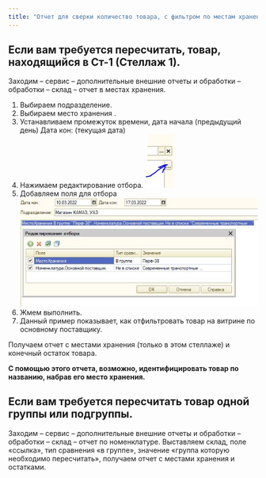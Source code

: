 ```yaml
---
title: "Отчет для сверки количество товара, с фильтром по местам хранения"
---
```


## Если вам требуется пересчитать, товар, находящийся в Ст-1 (Стеллаж 1).

Заходим – сервис – дополнительные внешние отчеты и обработки – обработки – склад – отчет в местах хранения.

1.  Выбираем подразделение.
2.  Выбираем место хранения .
3.  Устанавливаем промежуток времени, дата начала (предыдущий день) Дата кон: (текущая дата)   
4.  Нажимаем редактирование отбора. ![](notesorg/_attach/image5.jpeg)
5.  Добавляем поля для отбора ![](notesorg/_attach/image6.jpeg)
6.  Жмем выполнить.  
7.  Данный пример показывает, как отфильтровать товар на витрине по основному поставщику.

Получаем отчет с местами хранения (только в этом стеллаже) и конечный остаток товара.

**С помощью этого отчета, возможно, идентифицировать товар по названию, набрав его место хранения.**

## Если вам требуется пересчитать товар одной группы или подгруппы.

Заходим – сервис – дополнительные внешние отчеты и обработки – обработки – склад – отчет по номенклатуре. Выставляем склад, поле «ссылка», тип сравнения «в группе», значение «группа которую необходимо пересчитать», получаем отчет с местами хранения и остатками.